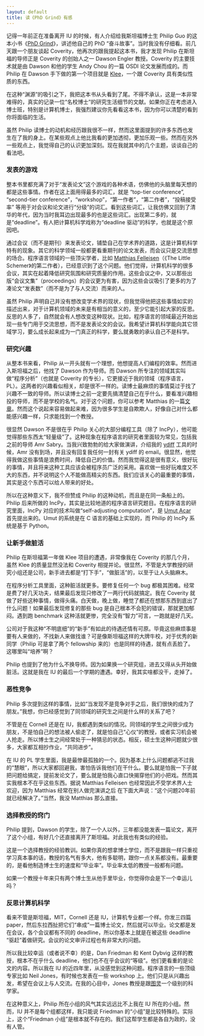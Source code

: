 ```yaml
---
layout: default
title: 读《PhD Grind》有感
---
```


记得一年前正在准备离开 IU 的时候，有人介绍给我斯坦福博士生 Philip Guo 的这本小书《<a href="http://pgbovine.net/PhD-memoir.htm">PhD Grind</a>》，讲述他自己的 PhD “奋斗故事”。当时我没有仔细看。前几天跟一个朋友谈起 Coverity，他再次的跟我提起这本书，我才发现 Philip 在斯坦福的导师正是 Coverity 的创始人之一 Dawson Engler 教授。Coverity 的主要技术就是由 Dawson 和他的学生 Andy Chou 的一篇 OSDI 论文发展而成的。而 Philip 在 Dawson 手下做的第一个项目就是 <a href="http://klee.llvm.org">Klee</a>，一个跟 Coverity 具有类似性质的东西。

在这种“渊源”的吸引之下，我把这本书从头看到了尾。不得不承认，这是一本非常难得的，真实的记录一位“名校博士”的研究生活细节的文献。如果你正在考虑进入博士班，特别是计算机博士，我强烈建议你先看看这本书，因为你可以清楚的看到你将面临的生活。

虽然 Philip 读博士的动机和经历跟我很不一样，然而这里面提到的许多东西也发生在了我的身上。在某些观点上他比我看的更加透彻，更加乐观一些。然而在另外一些观点上，我觉得自己的认识更加深刻。现在我就其中的几个主题，谈谈自己的看法吧。


### 发表的游戏

整本书里都充满了对于“发表论文”这个游戏的各种术语，仿佛他的头脑里每天想的都是这些事情。作者在这上面用得最多的词汇，就是 “top-tier conference”, “second-tier conference”，“workshop”，“第一作者”，“第二作者”，“投稿接受率” 等用于对会议和论文进行“分级”的词汇。看到这些词汇，让我仿佛又回到了清华的年代，因为当时我耳边出现最多的也是这些词汇。出现第二多的，就是“deadline”。有人把计算机科学戏称为“deadline 驱动”的科学，也就是这个原因吧。

通过会议（而不是期刊）来发表论文，铺垫自己在学术界的道路，这是计算机科学特有的现象。其它的科学领域一般都更看重期刊的论文发表，而会议只是交流思想的场合。程序语言领域的一些顶尖学者，比如 <a href="http://www.ccs.neu.edu/home/matthias/Thoughts/More_on_conferences.html">Matthias Felleisen</a>（《The Little Schemer》的第二作者），已经意识到了这个问题。他们觉得，计算机科学的很多会议，其实在起着降低研究氛围和研究质量的作用。这些会议之中，又以那些出版“会议文集”（proceedings）的会议更为有害，因为这些会议吸引了更多的为了凑论文“发表数”（而不是为了与人交流）而来的人。

虽然 Philip 声明自己并没有想改变学术界的现状，但我觉得他把这些事情如实的描述出来，对于计算机领域的未来是有相当的意义的，至少它能引起大家的反思。反思的人多了，自然就会有人想改变这种现状。比如，程序语言的领域最近开始出现一些专门用于交流思想，而不是发表论文的会议。我希望计算机科学能向其它领域学习，要么成长起来成为一门真正的科学，要么就勇敢的承认自己不是科学。


### 研究兴趣

从整本书来看，Philip 从一开头就有一个理想，他想提高人们编程的效率。然而进入斯坦福之后，他找了 Dawson 作为导师。而 Dawson 所专注的领域其实叫做“程序分析”（也就是 Coverity 的专长），它更接近于我的领域（程序语言，PL）。这两者的兴趣看似相关，却是很不一样的。读博士最麻烦的事情莫过于找了兴趣不一致的导师。所以读博士之前一定要先搞清楚自己在乎什么，要看准兴趣相投的导师，而不是学校的名气。对于这个问题，你可以参考 Matthias 的一篇<a href="http://www.ccs.neu.edu/home/matthias/Thoughts/How_do_I_get_a_PhD.html">文章</a>。然而这个说起来容易做起来难，因为很多学生是自欺欺人，好像自己对什么都能感兴趣一样，只求能找到一个教授。

很显然 Dawson 不是很在乎 Philip 关心的大部分编程工具（除了 IncPy），他可能觉得那些东西太“轻量级”了。这种现象在程序语言的研究者里面较为常见，包括我之前的导师 Amr Sabry。当我兴致勃勃的给大家做演讲，介绍我的 <a href="http://www.yinwang.org/blog-cn/2013/04/21/ydiff-%E7%BB%93%E6%9E%84%E5%8C%96%E7%9A%84%E7%A8%8B%E5%BA%8F%E6%AF%94%E8%BE%83">ydiff</a> 工具的时候，Amr 没有到场，并且没有回复我任何一封有关 ydiff 的 email。很显然，他觉得我做这些事情是浪费时间，降低自己的价值。然而我觉得这是很有意义，很好玩的事情，并且将来这种工具应该会被程序员广泛的采用。喜欢做一些好玩难度又不大的东西，并不说明这个人不能做高精尖的东西。我们应该关心的最重要的事情，其实是这个东西可以给人带来的好处。

所以在这种意义下，我不但赞成 Philip 的这种动机，而且是在同一条船上的。 Philip 后来所做的 IncPy，其实是比较地道的程序语言研究题目。在程序语言的研究里面，IncPy 对应的技术叫做“self-adjusting computation”，是 <a href="https://sites.google.com/site/umutacar/self-adjusting-computation">Umut Acar</a> 首先提出来的。Umut 的系统是在 C 语言的基础上实现的，而 Philip 的 IncPy 系统是基于 Python。


### 让新手做脏活

Philip 在斯坦福第一年做 Klee 项目的遭遇，非常像我在 Coverity 的那几个月，虽然 Klee 的质量显然没法和 Coverity 相提并论。很显然，不管是大学教授的研究小组还是公司，新手进去都是“打下手”，“做脏活”的，以至于让人头脑麻木。

在程序分析工具里面，这种脏活就更多。要修复任何一个 bug 都极其困难。经常是费了好几天功夫，结果最后发现只修改了一两行代码就搞定。我在 Coverity 就做了好些这种事情，做得头痛。白天做，晚上做，睡觉了都还在想那东西到底出了什么问题！如果最后发现修复的那些 bug 是自己根本不会犯的错误，那就更加郁闷。遇到跑 benchmark 这种活就更惨，完全没有“智力”可言，一跑就是好几天。

公司对于我这种“不明底细”的“新手”有如此的待遇还情有可原。毕竟这些麻烦事是要有人来做的，不找新人来做找谁？可是像斯坦福这样的大牌牛校，对于优秀的新同学（Philip 可是拿了两个 fellowship 来的）也是同样的待遇，就有点丢脸了。这哪里叫“培养”啊？

Philip 也提到了他为什么不换导师。因为如果换一个研究组，进去又得从头开始做脏活。这就是我在 IU 的最后一个学期的遭遇。幸好，我其实啥都没干，走掉了。


### 恶性竞争

Philip 多次提到这样的事情，比如“当发现不是竞争对手之后，我们很快的成为了朋友。”我想，你已经感觉到了同领域的研究生之间是什么样的关系了吧？

不管是在 Cornell 还是在 IU，我都遇到类似的情况。同领域的学生之间很少成为朋友，不是怕自己的想法被人偷走了，就是怕自己“心仪”的教授，或者实习机会被人抢走。所以博士生之间经常处于一种猜忌的状态。相反，硕士生这种问题就少很多，大家都互相抄作业，“共同进步”。

在 IU 的 PL 学生里面，我是最惨最孤独的一个。因为基本上什么问题都逃不过我的“慧眼”，所以大家都回避我，害怕告诉我他们在干什么。要么就是怕我一下子就把问题给搞定，提前发论文了，要么就是怕我心直口快揭穿他们的小把戏。然而其实我根本不在乎这些东西。据说 Matthias Felleisen 也经常因此不受学术界人士欢迎，因为 Matthias 经常在别人做完演讲之后 在下面大声说：“这个问题20年前就已经解决了。”当然，我没 Matthias 那么直接。


### 选择教授的窍门

Philip 提到，Dawson 的学生，除了一个人以外，三年都没能发表一篇论文，离开了这个小组，有好几个还直接离开了斯坦福。对此我也有类似的经验。

这是一个选择教授的经验教训。如果你真的想拿博士学位，而不是跟我一样只重视学习真本事的话，教授的名气有多大，他有多聪明，跟你一点关系都没有。最重要的，是看他制造博士生的速度和“毕业率”。毕业率太低的教授一般都有问题。

如果一个教授十年来只有两个博士生从他手里毕业，你觉得你会是下一个幸运儿吗？


### 反思计算机科学

看来不管是斯坦福，MIT，Cornell 还是 IU，计算机专业都一个样。你发三四篇 paper，然后东拉西扯把它们“串成”一篇博士论文，然后就可以毕业。论文都是发在会议，各个会议都有不同的 deadline，所以你基本上就是在被这些 deadline “驱赶”着做研究。会议的论文审评过程也有非常大的问题。

所以我比较幸运（或者说不幸）的是，Dan Friedman 和 Kent Dybvig 这样的教授，根本不在乎什么 deadline，他们也不在乎会议的“等级”。他们更看重的是论文的内容。所以我在 IU 的近四年里，从没感觉到这种问题。程序语言的一些顶级专家比如 Neil Jones，有时候也发表在一些 workshop 上。他们只是从兴趣出发，希望在会议上与人交流。在我的心目中，Jones 教授是跟<a href="http://www.yinwang.org/blog-cn/2013/07/13/church-turing">图灵</a>一个级别的科学家。

在这种意义上，Philip 所在小组的风气其实远远比不上我在 IU 所在的小组。然而，IU 并不是每个组都这样，我只能说 Friedman 的“小组”是比较特殊的。实际上，这个“Friedman 小组”是根本就不存在的。我们这帮学生都是各自为政的，没有人管。
